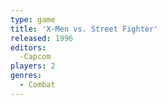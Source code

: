 ```yaml
---
type: game
title: 'X-Men vs. Street Fighter'
released: 1996
editors: 
  -Capcom
players: 2
genres:
  - Combat
---
```

